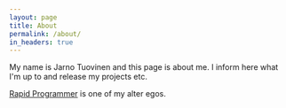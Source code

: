 ```yaml
---
layout: page
title: About
permalink: /about/
in_headers: true
---
```


My name is Jarno Tuovinen and this page is about me. I inform here what I'm up to and release my projects etc.

[Rapid Programmer](http://rapidprogrammer.com) is one of my alter egos.
